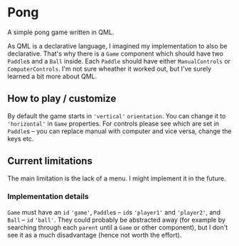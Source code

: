 # Pong

A simple pong game written in QML.

As QML is a declarative language, I imagined my implementation to also be declarative. That's why there is a `Game` component which should have two `Paddle`s and a `Ball` inside. Each `Paddle` should have either `ManualControls` or `ComputerControls`. I'm not sure wheather it worked out, but I've surely learned a bit more about QML.

## How to play / customize

By default the game starts in `'vertical'` `orientation`. You can change it to `'horizontal'` in `Game` properties. For controls please see which are set in `Paddle`s – you can replace manual with computer and vice versa, change the keys etc.

## Current limitations

The main limitation is the lack of a menu. I might implement it in the future.

### Implementation details

`Game` must have an `id` `'game'`, `Paddle`s – `id`s `'player1'` and `'player2'`, and `Ball` – `id` `'ball'`. They could probably be abstracted away (for example by searching through each `parent` until a `Game` or other component), but I don't see it as a much disadvantage (hence not worth the effort).
